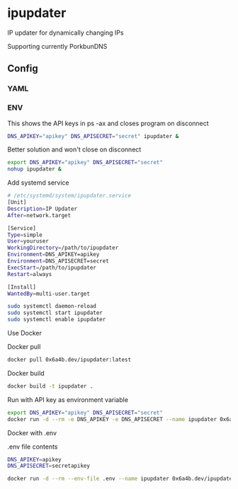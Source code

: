 # ipupdater
IP updater for dynamically changing IPs

Supporting currently PorkbunDNS

## Config

### YAML


### ENV


This shows the API keys in ps -ax and closes program on disconnect

```bash
DNS_APIKEY="apikey" DNS_APISECRET="secret" ipupdater &
```

Better solution and won't close on disconnect

```bash
export DNS_APIKEY="apikey" DNS_APISECRET="secret"
nohup ipupdater &
```


Add systemd service

```bash
# /etc/systemd/system/ipupdater.service
[Unit]
Description=IP Updater
After=network.target

[Service]
Type=simple
User=youruser
WorkingDirectory=/path/to/ipupdater
Environment=DNS_APIKEY=apikey
Environment=DNS_APISECRET=secret
ExecStart=/path/to/ipupdater
Restart=always

[Install]
WantedBy=multi-user.target
```

```bash
sudo systemctl daemon-reload
sudo systemctl start ipupdater
sudo systemctl enable ipupdater
```

Use Docker

Docker pull

```bash
docker pull 0x6a4b.dev/ipupdater:latest
```

Docker build

```bash
docker build -t ipupdater .
```

Run with API key as environment variable

```bash
export DNS_APIKEY="apikey" DNS_APISECRET="secret"
docker run -d --rm -e DNS_APIKEY -e DNS_APISECRET --name ipupdater 0x6a4b.dev/ipupdater
```

Docker with .env

.env file contents

```bash
DNS_APIKEY=apikey
DNS_APISECRET=secretapikey
```

```bash
docker run -d --rm --env-file .env --name ipupdater 0x6a4b.dev/ipupdater
```

